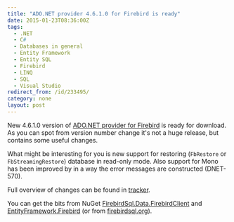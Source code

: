 ```yaml
---
title: "ADO.NET provider 4.6.1.0 for Firebird is ready"
date: 2015-01-23T08:36:00Z
tags:
  - .NET
  - C#
  - Databases in general
  - Entity Framework
  - Entity SQL
  - Firebird
  - LINQ
  - SQL
  - Visual Studio
redirect_from: /id/233495/
category: none
layout: post
---
```

New 4.6.1.0 version of [ADO.NET provider for Firebird][1] is ready for download. As you can spot from version number change it's not a huge release, but contains some useful changes.

<!-- excerpt -->

What might be interesting for you is new support for restoring (`FbRestore` or `FbStreamingRestore`) database in read-only mode. Also support for Mono has been improved by in a way the error messages are constructed (DNET-570).

Full overview of changes can be found in [tracker][4].

You can get the bits from NuGet [FirebirdSql.Data.FirebirdClient][2] and [EntityFramework.Firebird][3] (or from [firebirdsql.org][1]).

[1]: http://www.firebirdsql.org/en/net-provider/
[2]: http://www.nuget.org/packages/FirebirdSql.Data.FirebirdClient/
[3]: http://www.nuget.org/packages/EntityFramework.Firebird/
[4]: http://tracker.firebirdsql.org/secure/ReleaseNote.jspa?projectId=10003&styleName=Text&version=10661
